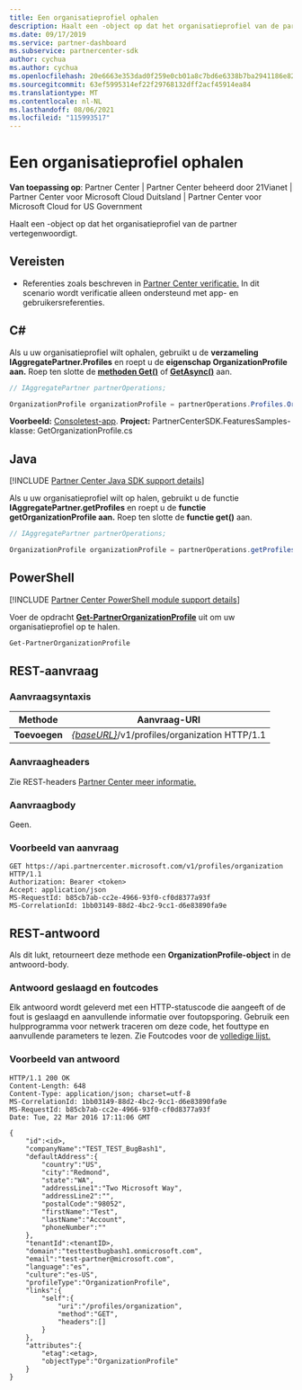```yaml
---
title: Een organisatieprofiel ophalen
description: Haalt een -object op dat het organisatieprofiel van de partner vertegenwoordigt.
ms.date: 09/17/2019
ms.service: partner-dashboard
ms.subservice: partnercenter-sdk
author: cychua
ms.author: cychua
ms.openlocfilehash: 20e6663e353dad0f259e0cb01a8c7bd6e6338b7ba2941186e8262e262264e4dc
ms.sourcegitcommit: 63ef5995314ef22f29768132dff2acf45914ea84
ms.translationtype: MT
ms.contentlocale: nl-NL
ms.lasthandoff: 08/06/2021
ms.locfileid: "115993517"
---
```

# <a name="get-an-organization-profile"></a>Een organisatieprofiel ophalen

**Van toepassing op**: Partner Center | Partner Center beheerd door 21Vianet | Partner Center voor Microsoft Cloud Duitsland | Partner Center voor Microsoft Cloud for US Government

Haalt een -object op dat het organisatieprofiel van de partner vertegenwoordigt.

## <a name="prerequisites"></a>Vereisten

- Referenties zoals beschreven in [Partner Center verificatie.](partner-center-authentication.md) In dit scenario wordt verificatie alleen ondersteund met app- en gebruikersreferenties.

## <a name="c"></a>C\#

Als u uw organisatieprofiel wilt ophalen, gebruikt u de **verzameling IAggregatePartner.Profiles** en roept u de **eigenschap OrganizationProfile aan.** Roep ten slotte de [**methoden Get()**](/dotnet/api/microsoft.store.partnercenter.profiles.iorganizationprofile.get) of [**GetAsync()**](/dotnet/api/microsoft.store.partnercenter.profiles.iorganizationprofile.getasync) aan.

```csharp
// IAggregatePartner partnerOperations;

OrganizationProfile organizationProfile = partnerOperations.Profiles.OrganizationProfile.Get();
```

**Voorbeeld:** [Consoletest-app](console-test-app.md). **Project:** PartnerCenterSDK.FeaturesSamples-klasse: GetOrganizationProfile.cs 

## <a name="java"></a>Java

[!INCLUDE [Partner Center Java SDK support details](../includes/java-sdk-support.md)]

Als u uw organisatieprofiel wilt op halen, gebruikt u de functie **IAggregatePartner.getProfiles** en roept u de **functie getOrganizationProfile aan.** Roep ten slotte de **functie get()** aan.

```java
// IAggregatePartner partnerOperations;

OrganizationProfile organizationProfile = partnerOperations.getProfiles().getOrganizationProfile().get();
```

## <a name="powershell"></a>PowerShell

[!INCLUDE [Partner Center PowerShell module support details](../includes/powershell-module-support.md)]

Voer de opdracht [**Get-PartnerOrganizationProfile**](https://github.com/Microsoft/Partner-Center-PowerShell/blob/master/docs/help/Get-PartnerOrganizationProfile.md) uit om uw organisatieprofiel op te halen.

```powershell
Get-PartnerOrganizationProfile
```

## <a name="rest-request"></a>REST-aanvraag

### <a name="request-syntax"></a>Aanvraagsyntaxis

| Methode  | Aanvraag-URI                                                                   |
|---------|-------------------------------------------------------------------------------|
| **Toevoegen** | [*{baseURL}*](partner-center-rest-urls.md)/v1/profiles/organization HTTP/1.1 |

### <a name="request-headers"></a>Aanvraagheaders

Zie REST-headers [Partner Center meer informatie.](headers.md)

### <a name="request-body"></a>Aanvraagbody

Geen.

### <a name="request-example"></a>Voorbeeld van aanvraag

```http
GET https://api.partnercenter.microsoft.com/v1/profiles/organization HTTP/1.1
Authorization: Bearer <token>
Accept: application/json
MS-RequestId: b85cb7ab-cc2e-4966-93f0-cf0d8377a93f
MS-CorrelationId: 1bb03149-88d2-4bc2-9cc1-d6e83890fa9e
```

## <a name="rest-response"></a>REST-antwoord

Als dit lukt, retourneert deze methode een **OrganizationProfile-object** in de antwoord-body.

### <a name="response-success-and-error-codes"></a>Antwoord geslaagd en foutcodes

Elk antwoord wordt geleverd met een HTTP-statuscode die aangeeft of de fout is geslaagd en aanvullende informatie over foutopsporing. Gebruik een hulpprogramma voor netwerk traceren om deze code, het fouttype en aanvullende parameters te lezen. Zie Foutcodes voor de [volledige lijst.](error-codes.md)

### <a name="response-example"></a>Voorbeeld van antwoord

```http
HTTP/1.1 200 OK
Content-Length: 648
Content-Type: application/json; charset=utf-8
MS-CorrelationId: 1bb03149-88d2-4bc2-9cc1-d6e83890fa9e
MS-RequestId: b85cb7ab-cc2e-4966-93f0-cf0d8377a93f
Date: Tue, 22 Mar 2016 17:11:06 GMT

{
    "id":<id>,
    "companyName":"TEST_TEST_BugBash1",
    "defaultAddress":{
        "country":"US",
        "city":"Redmond",
        "state":"WA",
        "addressLine1":"Two Microsoft Way",
        "addressLine2":"",
        "postalCode":"98052",
        "firstName":"Test",
        "lastName":"Account",
        "phoneNumber":""
    },
    "tenantId":<tenantID>,
    "domain":"testtestbugbash1.onmicrosoft.com",
    "email":"test-partner@microsoft.com",
    "language":"es",
    "culture":"es-US",
    "profileType":"OrganizationProfile",
    "links":{
        "self":{
            "uri":"/profiles/organization",
            "method":"GET",
            "headers":[]
        }
    },
    "attributes":{
        "etag":<etag>,
        "objectType":"OrganizationProfile"
    }
}
```
